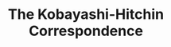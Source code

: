 ---
layout: post
title: "The Kobayashi-Hitchin Correspondence"
categories: [Complex Geometry]
mathjax: true
published: false
excerpt_separator: <!--more-->
---